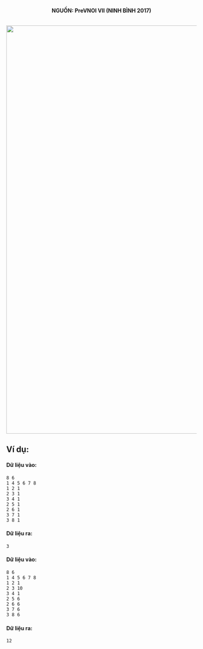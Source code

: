 **<center>NGUỒN: PreVNOI Ⅶ (NINH BÌNH 2017)</center>**
<br>

<img src="/images/problems/1066/bubbletea.svg" width=1080px>

## Ví dụ:
#### Dữ liệu vào:
```
8 6
1 4 5 6 7 8
1 2 1
2 3 1
3 4 1
2 5 1
2 6 1
3 7 1 
3 8 1
```

#### Dữ liệu ra:
```
3
```

#### Dữ liệu vào:
```
8 6
1 4 5 6 7 8
1 2 1
2 3 10
3 4 1
2 5 6
2 6 6
3 7 6
3 8 6
```

#### Dữ liệu ra:
```
12
```
